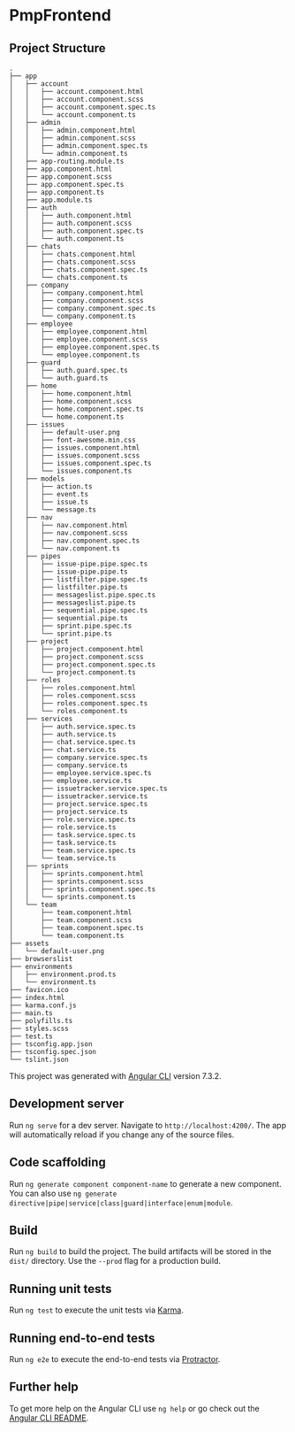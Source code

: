 # PmpFrontend

## Project Structure

```
.
├── app
│   ├── account
│   │   ├── account.component.html
│   │   ├── account.component.scss
│   │   ├── account.component.spec.ts
│   │   └── account.component.ts
│   ├── admin
│   │   ├── admin.component.html
│   │   ├── admin.component.scss
│   │   ├── admin.component.spec.ts
│   │   └── admin.component.ts
│   ├── app-routing.module.ts
│   ├── app.component.html
│   ├── app.component.scss
│   ├── app.component.spec.ts
│   ├── app.component.ts
│   ├── app.module.ts
│   ├── auth
│   │   ├── auth.component.html
│   │   ├── auth.component.scss
│   │   ├── auth.component.spec.ts
│   │   └── auth.component.ts
│   ├── chats
│   │   ├── chats.component.html
│   │   ├── chats.component.scss
│   │   ├── chats.component.spec.ts
│   │   └── chats.component.ts
│   ├── company
│   │   ├── company.component.html
│   │   ├── company.component.scss
│   │   ├── company.component.spec.ts
│   │   └── company.component.ts
│   ├── employee
│   │   ├── employee.component.html
│   │   ├── employee.component.scss
│   │   ├── employee.component.spec.ts
│   │   └── employee.component.ts
│   ├── guard
│   │   ├── auth.guard.spec.ts
│   │   └── auth.guard.ts
│   ├── home
│   │   ├── home.component.html
│   │   ├── home.component.scss
│   │   ├── home.component.spec.ts
│   │   └── home.component.ts
│   ├── issues
│   │   ├── default-user.png
│   │   ├── font-awesome.min.css
│   │   ├── issues.component.html
│   │   ├── issues.component.scss
│   │   ├── issues.component.spec.ts
│   │   └── issues.component.ts
│   ├── models
│   │   ├── action.ts
│   │   ├── event.ts
│   │   ├── issue.ts
│   │   └── message.ts
│   ├── nav
│   │   ├── nav.component.html
│   │   ├── nav.component.scss
│   │   ├── nav.component.spec.ts
│   │   └── nav.component.ts
│   ├── pipes
│   │   ├── issue-pipe.pipe.spec.ts
│   │   ├── issue-pipe.pipe.ts
│   │   ├── listfilter.pipe.spec.ts
│   │   ├── listfilter.pipe.ts
│   │   ├── messageslist.pipe.spec.ts
│   │   ├── messageslist.pipe.ts
│   │   ├── sequential.pipe.spec.ts
│   │   ├── sequential.pipe.ts
│   │   ├── sprint.pipe.spec.ts
│   │   └── sprint.pipe.ts
│   ├── project
│   │   ├── project.component.html
│   │   ├── project.component.scss
│   │   ├── project.component.spec.ts
│   │   └── project.component.ts
│   ├── roles
│   │   ├── roles.component.html
│   │   ├── roles.component.scss
│   │   ├── roles.component.spec.ts
│   │   └── roles.component.ts
│   ├── services
│   │   ├── auth.service.spec.ts
│   │   ├── auth.service.ts
│   │   ├── chat.service.spec.ts
│   │   ├── chat.service.ts
│   │   ├── company.service.spec.ts
│   │   ├── company.service.ts
│   │   ├── employee.service.spec.ts
│   │   ├── employee.service.ts
│   │   ├── issuetracker.service.spec.ts
│   │   ├── issuetracker.service.ts
│   │   ├── project.service.spec.ts
│   │   ├── project.service.ts
│   │   ├── role.service.spec.ts
│   │   ├── role.service.ts
│   │   ├── task.service.spec.ts
│   │   ├── task.service.ts
│   │   ├── team.service.spec.ts
│   │   └── team.service.ts
│   ├── sprints
│   │   ├── sprints.component.html
│   │   ├── sprints.component.scss
│   │   ├── sprints.component.spec.ts
│   │   └── sprints.component.ts
│   └── team
│       ├── team.component.html
│       ├── team.component.scss
│       ├── team.component.spec.ts
│       └── team.component.ts
├── assets
│   └── default-user.png
├── browserslist
├── environments
│   ├── environment.prod.ts
│   └── environment.ts
├── favicon.ico
├── index.html
├── karma.conf.js
├── main.ts
├── polyfills.ts
├── styles.scss
├── test.ts
├── tsconfig.app.json
├── tsconfig.spec.json
└── tslint.json
```

This project was generated with [Angular CLI](https://github.com/angular/angular-cli) version 7.3.2.

## Development server

Run `ng serve` for a dev server. Navigate to `http://localhost:4200/`. The app will automatically reload if you change any of the source files.

## Code scaffolding

Run `ng generate component component-name` to generate a new component. You can also use `ng generate directive|pipe|service|class|guard|interface|enum|module`.

## Build

Run `ng build` to build the project. The build artifacts will be stored in the `dist/` directory. Use the `--prod` flag for a production build.

## Running unit tests

Run `ng test` to execute the unit tests via [Karma](https://karma-runner.github.io).

## Running end-to-end tests

Run `ng e2e` to execute the end-to-end tests via [Protractor](http://www.protractortest.org/).

## Further help

To get more help on the Angular CLI use `ng help` or go check out the [Angular CLI README](https://github.com/angular/angular-cli/blob/master/README.md).
